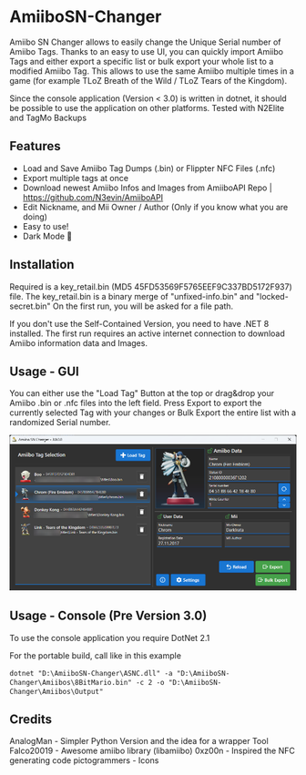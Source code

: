 # AmiiboSN-Changer
Amiibo SN Changer allows to easily change the Unique Serial number of Amiibo Tags. Thanks to an easy to use UI, you can quickly import Amiibo Tags and either export a specific list or bulk export your whole list to a modified Amiibo Tag. This allows to use the same Amiibo multiple times in a game (for example TLoZ Breath of the Wild / TLoZ Tears of the Kingdom).

Since the console application (Version < 3.0) is written in dotnet, it should be possible to use the application on other platforms.
Tested with N2Elite and TagMo Backups

## Features
- Load and Save Amiibo Tag Dumps (.bin) or Flippter NFC Files (.nfc)
- Export multiple tags at once
- Download newest Amiibo Infos and Images from AmiiboAPI Repo | https://github.com/N3evin/AmiiboAPI
- Edit Nickname, and Mii Owner / Author (Only if you know what you are doing)
- Easy to use!
- Dark Mode 🤡

## Installation
Required is a key_retail.bin (MD5 45FD53569F5765EEF9C337BD5172F937) file.
The key_retail.bin is a binary merge of "unfixed-info.bin" and "locked-secret.bin"
On the first run, you will be asked for a file path.

If you don't use the Self-Contained Version, you need to have .NET 8 installed.
The first run requires an active internet connection to download Amiibo information data and Images.

## Usage - GUI
You can either use the "Load Tag" Button at the top or drag&drop your Amiibo .bin or .nfc files into the left field.
Press Export to export the currently selected Tag with your changes or Bulk Export the entire list with a randomized Serial number.

![](Images/asnc-gui.png)

## Usage - Console (Pre Version 3.0)
To use the console application you require DotNet 2.1

For the portable build, call like in this example
```
dotnet "D:\AmiiboSN-Changer\ASNC.dll" -a "D:\AmiiboSN-Changer\Amiibos\8BitMario.bin" -c 2 -o "D:\AmiiboSN-Changer\Amiibos\Output"
```

## Credits
AnalogMan - Simpler Python Version and the idea for a wrapper Tool
Falco20019 - Awesome amiibo library (libamiibo)
0xz00n - Inspired the NFC generating code
pictogrammers - Icons

